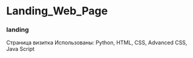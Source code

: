 # Landing_Web_Page
### landing



Страница визитка 
Использованы: Python, HTML, CSS, Advanced CSS, Java Script

